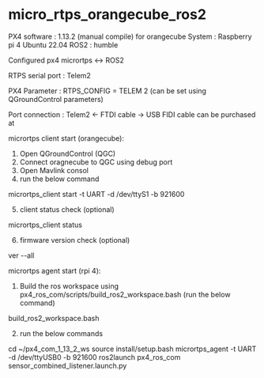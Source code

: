 # micro_rtps_orangecube_ros2
PX4 software : 1.13.2 (manual compile) for orangecube
System : Raspberry pi 4 Ubuntu 22.04
ROS2 : humble

Configured px4 micrortps <-> ROS2

RTPS serial port : Telem2

PX4 Parameter :  RTPS_CONFIG = TELEM 2 (can be set using QGroundControl parameters)

Port connection :  Telem2 <- FTDI cable -> USB
FIDI cable can be purchased at 

micrortps client start (orangecube):
1. Open QGroundControl (QGC)
2. Connect oragnecube to QGC using debug port
3. Open Mavlink consol
4. run the below command

micrortps_client start -t UART -d /dev/ttyS1 -b 921600

5. client status check (optional)

micrortps_client status


6. firmware version check (optional)

ver --all



micrortps agent start (rpi 4):
1. Build the ros workspace using px4_ros_com/scripts/build_ros2_workspace.bash (run the below command)   

build_ros2_workspace.bash

2. run the below commands

cd ~/px4_com_1_13_2_ws
source install/setup.bash
micrortps_agent -t UART -d /dev/ttyUSB0 -b 921600
ros2launch px4_ros_com sensor_combined_listener.launch.py
